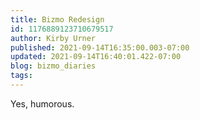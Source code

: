 ```yaml
---
title: Bizmo Redesign
id: 1176889123710679517
author: Kirby Urner
published: 2021-09-14T16:35:00.003-07:00
updated: 2021-09-14T16:40:01.422-07:00
blog: bizmo_diaries
tags: 
---
```


[](https://blogger.googleusercontent.com/img/b/R29vZ2xl/AVvXsEgWFsiRpoemHEAtrln-QmibrXdBo6mnRAzGC7v5i8mzhrB9ZY1AnXXydTMdfK4s0oHHeVMSPrEOycbwHgXrarlSH51rFHzQdJfXqVayscaPZ8OPL2Xtk9jhJi0WGB2UAN2Hk9Wf/s838/bizmo_uhaul_design.jpg)

Yes, humorous.
